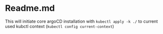 # Readme.md
This will initiate core argoCD installation with `kubectl apply -k ./` to current used kubctl context 
(`kubectl config current-context`)
